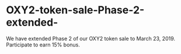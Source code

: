 # OXY2-token-sale-Phase-2-extended-
We have extended Phase 2 of our OXY2 token sale to March 23, 2019. Participate to earn 15% bonus.
